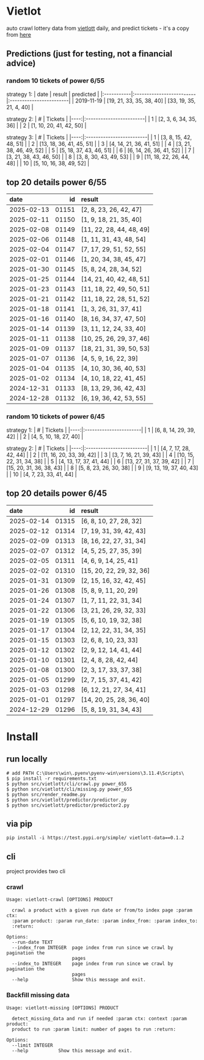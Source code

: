 # Vietlot
auto crawl lottery data from [vietlott](https://vietlott.vn) daily, and predict tickets - it's a copy from [here](https://github.com/vietvudanh/vietlott-data)
## Predictions (just for testing, not a financial advice)
### random 10 tickets of power 6/55

strategy 1:
| date       | result                   | predicted               |
|:-----------|:-------------------------|:------------------------|
| 2019-11-19 | [19, 21, 33, 35, 38, 40] | [33, 19, 35, 21, 4, 40] |

strategy 2:
|   # | Tickets                 |
|----:|:------------------------|
|   1 | [2, 3, 6, 34, 35, 36]   |
|   2 | [1, 10, 20, 41, 42, 50] |

strategy 3:
|   # | Tickets                  |
|----:|:-------------------------|
|   1 | [3, 8, 15, 42, 48, 51]   |
|   2 | [13, 18, 36, 41, 45, 51] |
|   3 | [4, 14, 21, 36, 41, 51]  |
|   4 | [3, 21, 38, 46, 49, 52]  |
|   5 | [5, 18, 37, 43, 46, 51]  |
|   6 | [6, 14, 26, 36, 41, 52]  |
|   7 | [3, 21, 38, 43, 46, 50]  |
|   8 | [3, 8, 30, 43, 49, 53]   |
|   9 | [11, 18, 22, 26, 44, 48] |
|  10 | [5, 10, 16, 38, 49, 52]  |

## top 20 details power 6/55
| date       |    id | result                   |
|:-----------|------:|:-------------------------|
| 2025-02-13 | 01151 | [2, 8, 23, 26, 42, 47]   |
| 2025-02-11 | 01150 | [1, 9, 18, 21, 35, 40]   |
| 2025-02-08 | 01149 | [11, 22, 28, 44, 48, 49] |
| 2025-02-06 | 01148 | [1, 11, 31, 43, 48, 54]  |
| 2025-02-04 | 01147 | [7, 17, 29, 51, 52, 55]  |
| 2025-02-01 | 01146 | [1, 20, 34, 38, 45, 47]  |
| 2025-01-30 | 01145 | [5, 8, 24, 28, 34, 52]   |
| 2025-01-25 | 01144 | [14, 21, 40, 42, 48, 51] |
| 2025-01-23 | 01143 | [11, 18, 22, 49, 50, 51] |
| 2025-01-21 | 01142 | [11, 18, 22, 28, 51, 52] |
| 2025-01-18 | 01141 | [1, 3, 26, 31, 37, 41]   |
| 2025-01-16 | 01140 | [8, 16, 34, 37, 47, 50]  |
| 2025-01-14 | 01139 | [3, 11, 12, 24, 33, 40]  |
| 2025-01-11 | 01138 | [10, 25, 26, 29, 37, 46] |
| 2025-01-09 | 01137 | [18, 21, 31, 39, 50, 53] |
| 2025-01-07 | 01136 | [4, 5, 9, 16, 22, 39]    |
| 2025-01-04 | 01135 | [4, 10, 30, 36, 40, 53]  |
| 2025-01-02 | 01134 | [4, 10, 18, 22, 41, 45]  |
| 2024-12-31 | 01133 | [8, 13, 29, 36, 42, 43]  |
| 2024-12-28 | 01132 | [6, 19, 36, 42, 53, 55]  |

### random 10 tickets of power 6/45

strategy 1:
|   # | Tickets                |
|----:|:-----------------------|
|   1 | [6, 8, 14, 29, 39, 42] |
|   2 | [4, 5, 10, 18, 27, 40] |

strategy 2:
|   # | Tickets                  |
|----:|:-------------------------|
|   1 | [4, 7, 17, 28, 42, 44]   |
|   2 | [11, 16, 20, 33, 39, 42] |
|   3 | [3, 7, 16, 21, 39, 43]   |
|   4 | [10, 15, 22, 31, 34, 38] |
|   5 | [4, 13, 17, 37, 41, 44]  |
|   6 | [13, 27, 31, 37, 39, 42] |
|   7 | [15, 20, 31, 36, 38, 43] |
|   8 | [5, 8, 23, 26, 30, 38]   |
|   9 | [9, 13, 19, 37, 40, 43]  |
|  10 | [4, 7, 23, 33, 41, 44]   |

## top 20 details power 6/45
| date       |    id | result                   |
|:-----------|------:|:-------------------------|
| 2025-02-14 | 01315 | [6, 8, 10, 27, 28, 32]   |
| 2025-02-12 | 01314 | [7, 19, 31, 39, 42, 43]  |
| 2025-02-09 | 01313 | [8, 16, 22, 27, 31, 34]  |
| 2025-02-07 | 01312 | [4, 5, 25, 27, 35, 39]   |
| 2025-02-05 | 01311 | [4, 6, 9, 14, 25, 41]    |
| 2025-02-02 | 01310 | [15, 20, 22, 29, 32, 36] |
| 2025-01-31 | 01309 | [2, 15, 16, 32, 42, 45]  |
| 2025-01-26 | 01308 | [5, 8, 9, 11, 20, 29]    |
| 2025-01-24 | 01307 | [1, 7, 11, 22, 31, 34]   |
| 2025-01-22 | 01306 | [3, 21, 26, 29, 32, 33]  |
| 2025-01-19 | 01305 | [5, 6, 10, 19, 32, 38]   |
| 2025-01-17 | 01304 | [2, 12, 22, 31, 34, 35]  |
| 2025-01-15 | 01303 | [2, 6, 8, 10, 23, 33]    |
| 2025-01-12 | 01302 | [2, 9, 12, 14, 41, 44]   |
| 2025-01-10 | 01301 | [2, 4, 8, 28, 42, 44]    |
| 2025-01-08 | 01300 | [2, 3, 17, 33, 37, 38]   |
| 2025-01-05 | 01299 | [2, 7, 15, 37, 41, 42]   |
| 2025-01-03 | 01298 | [6, 12, 21, 27, 34, 41]  |
| 2025-01-01 | 01297 | [14, 20, 25, 28, 36, 40] |
| 2024-12-29 | 01296 | [5, 8, 19, 31, 34, 43]   |

<!---
stats 6/55 all time - stats.to_markdown(index=False)
stats 6/55 -15d - stats_15d.to_markdown(index=False)
stats 6/55 -30d - stats_30d.to_markdown(index=False)
stats 6/55 -60d - stats_60d.to_markdown(index=False)
stats 6/55 -90d - stats_90d.to_markdown(index=False)
-->

# Install
 
## run locally

```shell
# add PATH C:\Users\win\.pyenv\pyenv-win\versions\3.11.4\Scripts\
$ pip install -r requirements.txt
$ python src/vietlott/cli/crawl.py power_655
$ python src/vietlott/cli/missing.py power_655
$ python src/render_readme.py
$ python src/vietlott/predictor/predictor.py
$ python src/vietlott/predictor/predictor2.py
```
 
## via pip

```shell
pip install -i https://test.pypi.org/simple/ vietlott-data==0.1.2
```

## cli
project provides two cli

### crawl
```shell
Usage: vietlott-crawl [OPTIONS] PRODUCT

  crawl a product with a given run date or from/to index page :param ctx:
  :param product: :param run_date: :param index_from: :param index_to:
  :return:

Options:
  --run-date TEXT
  --index_from INTEGER  page index from run since we crawl by pagination the
                        pages
  --index_to INTEGER    page index from run since we crawl by pagination the
                        pages
  --help                Show this message and exit.
```

### Backfill missing data

```shell
Usage: vietlott-missing [OPTIONS] PRODUCT

  detect_missing_data and run if needed :param ctx: context :param product:
  product to run :param limit: number of pages to run :return:

Options:
  --limit INTEGER
  --help           Show this message and exit.
```

